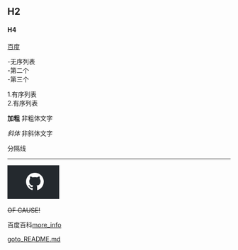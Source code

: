 ## H2

#### H4

[百度](www.baidu.com)


-无序列表<br>
-第二个<br>
-第三个<br>

1.有序列表<br>
2.有序列表<br>



**加粗**  非粗体文字

*斜体*  非斜体文字

分隔线
_____________



![pic.jpg](https://github.com/blackcat-gwy/CPE-gwy/blob/main/GitHub.png)


~~OF CAUSE!~~

百度百科[more_info](https://baike.baidu.com/item/young%20and%20beautiful)

[goto_README.md](/README.md)


